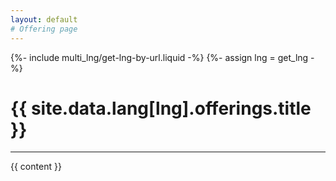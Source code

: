 ```yaml
---
layout: default
# Offering page
---
```

{%- include multi_lng/get-lng-by-url.liquid -%}
{%- assign lng = get_lng -%}
<div class="multipurpose-container links-heading-container">
    <h1 id="titleAux">{{ site.data.lang[lng].offerings.title }}</h1>
<hr>
{{ content }}
